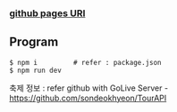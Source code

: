### [github pages URI](https://yojulab.github.io/project_yojulab_front/)

## Program

```
$ npm i         # refer : package.json
$ npm run dev
```

축제 정보 : refer github with GoLive Server - https://github.com/sondeokhyeon/TourAPI
